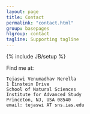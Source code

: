 ```yaml
---
layout: page
title: Contact
permalink: "contact.html"
group: basepages
hlgroup: contact
tagline: Supporting tagline
---
```

{% include JB/setup %}

Find me at:

	Tejaswi Venumadhav Nerella
	1 Einstein Drive
	School of Natural Sciences
	Institute for Advanced Study
	Princeton, NJ, USA 08540
	email: tejaswi AT sns.ias.edu

<meta http-equiv='cache-control' content='no-cache'> 
<meta http-equiv='expires' content='0'> 
<meta http-equiv='pragma' content='no-cache'>


